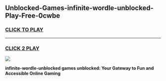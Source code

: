 
## Unblocked-Games-infinite-wordle-unblocked-Play-Free-0cwbe
<h3>
<a href="https://premium76.site?title=infinite-wordle-unblocked&ref=23A">CLICK TO PLAY</a></h3>
<hr>

<h3>
<a href="https://premium76.site?title=infinite-wordle-unblocked&ref=23A">CLICK 2 PLAY</a>
  
</h3>

<a href="https://premium76.site?title=infinite-wordle-unblocked&ref=23A"><img src="https://clearcache.store/games.png"></a>


**infinite-wordle-unblocked games unblocked: Your Gateway to Fun and Accessible Online Gaming**
